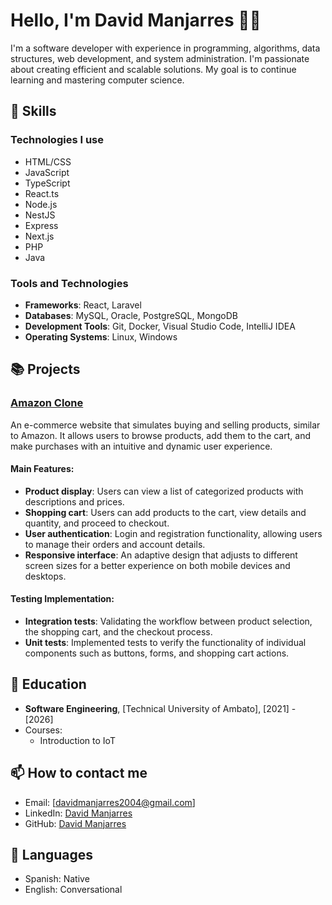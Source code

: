 # Hello, I'm David Manjarres 👨‍💻

I'm a software developer with experience in programming, algorithms, data structures, web development, and system administration. I'm passionate about creating efficient and scalable solutions. My goal is to continue learning and mastering computer science.

## 🔧 Skills

### Technologies I use
- HTML/CSS
- JavaScript
- TypeScript
- React.ts
- Node.js
- NestJS
- Express
- Next.js
- PHP
- Java

### Tools and Technologies
- **Frameworks**: React, Laravel
- **Databases**: MySQL, Oracle, PostgreSQL, MongoDB
- **Development Tools**: Git, Docker, Visual Studio Code, IntelliJ IDEA
- **Operating Systems**: Linux, Windows

## 📚 Projects

### [Amazon Clone](https://drtx2.github.io/copying-amazon/)
An e-commerce website that simulates buying and selling products, similar to Amazon. It allows users to browse products, add them to the cart, and make purchases with an intuitive and dynamic user experience.

#### Main Features:
- **Product display**: Users can view a list of categorized products with descriptions and prices.
- **Shopping cart**: Users can add products to the cart, view details and quantity, and proceed to checkout.
- **User authentication**: Login and registration functionality, allowing users to manage their orders and account details.
- **Responsive interface**: An adaptive design that adjusts to different screen sizes for a better experience on both mobile devices and desktops.

#### Testing Implementation:
- **Integration tests**: Validating the workflow between product selection, the shopping cart, and the checkout process.
- **Unit tests**: Implemented tests to verify the functionality of individual components such as buttons, forms, and shopping cart actions.

## 🌱 Education

- **Software Engineering**, [Technical University of Ambato], [2021] - [2026]
- Courses: 
  - Introduction to IoT

<!-- 
## 💼 Experience

### [Job or Freelance Project Name]
[Start Date] - [End Date or Present]
- Description of the work and achievements.
- Technologies used.

### [Company or Project Name]
[Start Date] - [End Date or Present]
- Description of the work done.
- Technologies used. 
-->

## 📫 How to contact me

- Email: [davidmanjarres2004@gmail.com]
- LinkedIn: [David Manjarres](www.linkedin.com/in/david-manjarres-quintero-056823211)
- GitHub: [David Manjarres](https://github.com/DRTX2)

## 📜 Languages
- Spanish: Native
- English: Conversational
